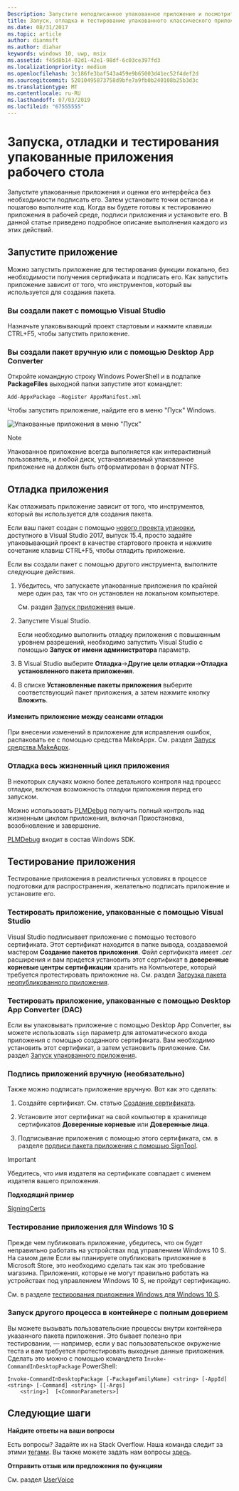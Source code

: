 ```yaml
---
Description: Запустите неподписанное упакованное приложение и посмотрите, как оно выглядит. Затем установите точки останова и пошагово выполните код. Когда будете готовы протестировать приложение в рабочей среде, подпишите его, а затем установите.
title: Запуск, отладка и тестирование упакованного классического приложения (мост для классических приложений)
ms.date: 08/31/2017
ms.topic: article
author: dianmsft
ms.author: diahar
keywords: windows 10, uwp, msix
ms.assetid: f45d8b14-02d1-42e1-98df-6c03ce397fd3
ms.localizationpriority: medium
ms.openlocfilehash: 3c186fe3baf543a459e9b65003d41ec52f4def2d
ms.sourcegitcommit: 52010495873758d9bfe7a9fb0b240108b25b3d3c
ms.translationtype: MT
ms.contentlocale: ru-RU
ms.lasthandoff: 07/03/2019
ms.locfileid: "67555555"
---
```

# <a name="run-debug-and-test-a-packaged-desktop-application"></a>Запуска, отладки и тестирования упакованные приложения рабочего стола

Запустите упакованные приложения и оценки его интерфейса без необходимости подписать его. Затем установите точки останова и пошагово выполните код. Когда вы будете готовы к тестированию приложения в рабочей среде, подписи приложения и установите его. В данной статье приведено подробное описание выполнения каждого из этих действий.

<a id="run-app" />

## <a name="run-your-application"></a>Запустите приложение

Можно запустить приложение для тестирования функции локально, без необходимости получения сертификата и подписать его. Как запустить приложение зависит от того, что инструментов, который вы используется для создания пакета.

### <a name="you-created-the-package-by-using-visual-studio"></a>Вы создали пакет с помощью Visual Studio

Назначьте упаковывающий проект стартовым и нажмите клавиши CTRL+F5, чтобы запустить приложение.

### <a name="you-created-the-package-manually-or-by-using-the-desktop-app-converter"></a>Вы создали пакет вручную или с помощью Desktop App Converter

Откройте командную строку Windows PowerShell и в подпапке **PackageFiles** выходной папки запустите этот командлет:

```
Add-AppxPackage –Register AppxManifest.xml
```
Чтобы запустить приложение, найдите его в меню "Пуск" Windows.

![Упакованные приложения в меню "Пуск"](images/converted-app-installed.png)

> [!NOTE]
> Упакованное приложение всегда выполняется как интерактивный пользователь, и любой диск, устанавливаемый упакованное приложение на должен быть отформатирован в формат NTFS.

## <a name="debug-your-app"></a>Отладка приложения

Как отлаживать приложение зависит от того, что инструментов, который вы используется для создания пакета.

Если ваш пакет создан с помощью [нового проекта упаковки](desktop-to-uwp-packaging-dot-net.md#new-packaging-project), доступного в Visual Studio 2017, выпуск 15.4, просто задайте упаковывающий проект в качестве стартового проекта и нажмите сочетание клавиш CTRL+F5, чтобы отладить приложение.

Если вы создали пакет с помощью другого инструмента, выполните следующие действия.

1. Убедитесь, что запускаете упакованные приложения по крайней мере один раз, так что он установлен на локальном компьютере.

   См. раздел [Запуск приложения](#run-app) выше.

2. Запустите Visual Studio.

   Если необходимо выполнить отладку приложения с повышенным уровнем разрешений, необходимо запустить Visual Studio с помощью **Запуск от имени администратора** параметр.

3. В Visual Studio выберите **Отладка**->**Другие цели отладки**->**Отладка установленного пакета приложения**.

4. В списке **Установленные пакеты приложения** выберите соответствующий пакет приложения, а затем нажмите кнопку **Вложить**.

#### <a name="modify-your-application-in-between-debug-sessions"></a>Изменить приложение между сеансами отладки

При внесении изменений в приложение для исправления ошибок, распаковать ее с помощью средства MakeAppx. См. раздел [Запуск средства MakeAppx](desktop-to-uwp-manual-conversion.md#make-appx).

### <a name="debug-the-entire-application-lifecycle"></a>Отладка весь жизненный цикл приложения

В некоторых случаях можно более детального контроля над процесс отладки, включая возможность отладки приложения перед его запуском.

Можно использовать [PLMDebug](https://msdn.microsoft.com/library/windows/hardware/jj680085(v=vs.85).aspx) получить полный контроль над жизненным циклом приложения, включая Приостановка, возобновление и завершение.

[PLMDebug](https://msdn.microsoft.com/library/windows/hardware/jj680085(v=vs.85).aspx) входит в состав Windows SDK.

## <a name="test-your-app"></a>Тестирование приложения

Тестирование приложения в реалистичных условиях в процессе подготовки для распространения, желательно подписать приложение и установите его.

### <a name="test-an-application-that-you-packaged-by-using-visual-studio"></a>Тестировать приложение, упакованные с помощью Visual Studio

Visual Studio подписывает приложение с помощью тестового сертификата. Этот сертификат находится в папке вывода, создаваемой мастером **Создание пакетов приложения**. Файл сертификата имеет *.cer* расширения и вам придется установить этот сертификат в **доверенные корневые центры сертификации** хранить на Компьютере, который требуется протестировать приложение на. См. раздел [Загрузка пакета неопубликованного приложения](/windows/uwp/packaging/packaging-uwp-apps.md#sideload-your-app-package).

### <a name="test-an-application-that-you-packaged-by-using-the-desktop-app-converter-dac"></a>Тестировать приложение, упакованные с помощью Desktop App Converter (DAC)

Если вы упаковывать приложение с помощью Desktop App Converter, вы можете использовать ``sign`` параметр для автоматического входа приложения с помощью созданного сертификата. Вам необходимо установить этот сертификат, а затем установить приложение. См. раздел [Запуск упакованного приложения](desktop-to-uwp-run-desktop-app-converter.md#run-app).


### <a name="manually-sign-apps-optional"></a>Подпись приложений вручную (необязательно)

Также можно подписать приложение вручную. Вот как это сделать:

1. Создайте сертификат. См. статью [Создание сертификата](/windows/uwp/packaging/create-certificate-package-signing.md).

2. Установите этот сертификат на свой компьютер в хранилище сертификатов **Доверенные корневые** или **Доверенные лица**.

3. Подписывание приложения с помощью этого сертификата, см. в разделе [подписи пакета приложения с помощью SignTool](/windows/uwp/packaging/sign-app-package-using-signtool.md).

  > [!IMPORTANT]
  > Убедитесь, что имя издателя на сертификате совпадает с именем издателя вашего приложения.

**Подходящий пример**

[SigningCerts](https://github.com/Microsoft/DesktopBridgeToUWP-Samples/tree/master/Samples/SigningCerts)


### <a name="test-your-application-for-windows-10-s"></a>Тестирование приложения для Windows 10 S

Прежде чем публиковать приложение, убедитесь, что он будет неправильно работать на устройствах под управлением Windows 10 S. На самом деле Если вы планируете опубликовать приложение в Microsoft Store, это необходимо сделать так как это требование магазина. Приложения, которые не могут правильно работать на устройствах под управлением Windows 10 S, не пройдут сертификацию.

См. в разделе [тестирования приложения Windows для Windows 10 S](desktop-to-uwp-test-windows-s.md).

### <a name="run-another-process-inside-the-full-trust-container"></a>Запуск другого процесса в контейнере с полным доверием

Вы можете вызывать пользовательские процессы внутри контейнера указанного пакета приложения. Это бывает полезно при тестировании, — например, если у вас пользовательское окружение теста и вам требуется протестировать выходные данные приложения. Сделать это можно с помощью командлета ```Invoke-CommandInDesktopPackage``` PowerShell:

```CMD
Invoke-CommandInDesktopPackage [-PackageFamilyName] <string> [-AppId] <string> [-Command] <string> [[-Args]
    <string>]  [<CommonParameters>]
```

## <a name="next-steps"></a>Следующие шаги

**Найдите ответы на ваши вопросы**

Есть вопросы? Задайте их на Stack Overflow. Наша команда следит за этими [тегами](https://stackoverflow.com/questions/tagged/project-centennial+or+desktop-bridge). Вы также можете задать нам вопросы [здесь](https://social.msdn.microsoft.com/Forums/en-US/home?filter=alltypes&sort=relevancedesc&searchTerm=%5BDesktop%20Converter%5D).

**Отправить отзыв или предложения по функциям**

См. раздел [UserVoice](https://wpdev.uservoice.com/forums/110705-universal-windows-platform/category/161895-desktop-bridge-centennial)
